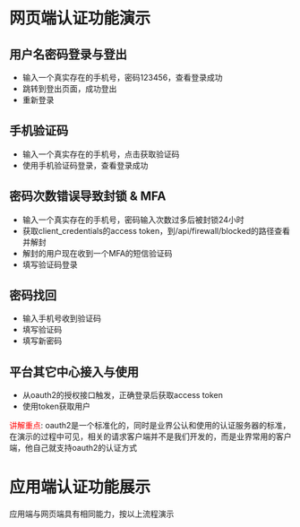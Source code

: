# 网页端认证功能演示

## 用户名密码登录与登出

* 输入一个真实存在的手机号，密码123456，查看登录成功
* 跳转到登出页面，成功登出
* 重新登录

## 手机验证码

* 输入一个真实存在的手机号，点击获取验证码
* 使用手机验证码登录，查看登录成功

## 密码次数错误导致封锁 & MFA

* 输入一个真实存在的手机号，密码输入次数过多后被封锁24小时
* 获取client_credentials的access token，到/api/firewall/blocked的路径查看并解封
* 解封的用户现在收到一个MFA的短信验证码
* 填写验证码登录

## 密码找回

* 输入手机号收到验证码
* 填写验证码
* 填写新密码

## 平台其它中心接入与使用

* 从oauth2的授权接口触发，正确登录后获取access token
* 使用token获取用户

<font color=red>讲解重点</font>:
oauth2是一个标准化的，同时是业界公认和使用的认证服务器的标准，在演示的过程中可见，相关的请求客户端并不是我们开发的，而是业界常用的客户端，他自己就支持oauth2的认证方式

# 应用端认证功能展示

应用端与网页端具有相同能力，按以上流程演示